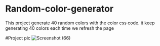 # Random-color-generator

This project generate 40 random colors with the color css code. it keep generating 40 colors each time we refresh the page

#Project pic
![Screenshot (66)](https://user-images.githubusercontent.com/79846013/213875806-9a777d6b-2f78-4901-8d23-15d60833a784.png)
